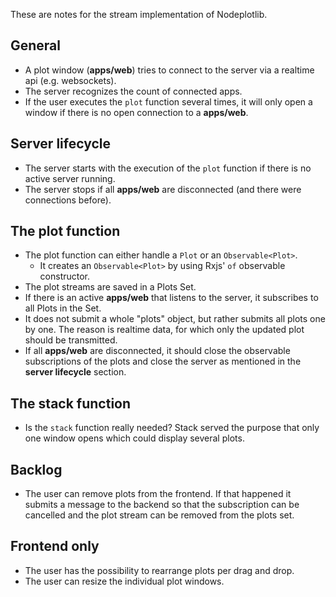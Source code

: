 These are notes for the stream implementation of Nodeplotlib.

## General
- A plot window (**apps/web**) tries to connect to the server via a realtime api (e.g. websockets).
- The server recognizes the count of connected apps.
- If the user executes the `plot` function several times, it will only open a window if there is no
  open connection to a **apps/web**.

## Server lifecycle
- The server starts with the execution of the `plot` function if there is no active server running.
- The server stops if all **apps/web** are disconnected (and there were connections before).

## The plot function
- The plot function can either handle a `Plot` or an `Observable<Plot>`.
  - It creates an `Observable<Plot>` by using Rxjs' `of` observable constructor.
- The plot streams are saved in a Plots Set.
- If there is an active **apps/web** that listens to the server, it subscribes to all Plots in the Set.
- It does not submit a whole "plots" object, but rather submits all plots one by one. The reason is
  realtime data, for which only the updated plot should be transmitted.
- If all **apps/web** are disconnected, it should close the observable subscriptions of the plots and close
  the server as mentioned in the **server lifecycle** section.

## The stack function
- Is the `stack` function really needed? Stack served the purpose that only one window opens which
  could display several plots.

## Backlog
- The user can remove plots from the frontend. If that happened it submits a message to the
  backend so that the subscription can be cancelled and the plot stream can be removed from the plots set.

## Frontend only
- The user has the possibility to rearrange plots per drag and drop.
- The user can resize the individual plot windows.